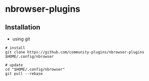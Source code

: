 # nbrowser-plugins

## Installation
- using git
```
# install
git clone https://github.com/community-plugins/nbrowser-plugins $HOME/.config/nbrowser

# update
cd "$HOME/.config/nbrowser"
git pull --rebase
```
